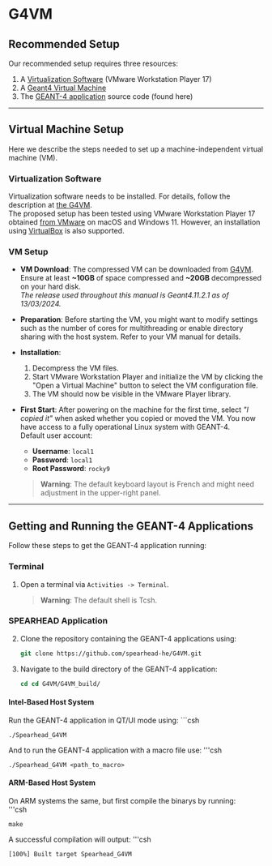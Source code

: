 # G4VM

## Recommended Setup

Our recommended setup requires three resources:

1. A [Virtualization Software](https://www.vmware.com/products/workstation-player/workstation-player-evaluation.html.html) (VMware Workstation Player 17)
2. A [Geant4 Virtual Machine](https://extra.lp2ib.in2p3.fr/G4/download/)
3. The [GEANT-4 application](https://github.com/spearhead-he/G4VM/) source code (found here)

---

## Virtual Machine Setup

Here we describe the steps needed to set up a machine-independent virtual machine (VM).

### Virtualization Software

Virtualization software needs to be installed. For details, follow the description at [the G4VM](https://extra.lp2ib.in2p3.fr/G4/tutorial-2/).  
The proposed setup has been tested using VMware Workstation Player 17 obtained [from VMware](https://www.vmware.com/products/desktop-hypervisor/workstation-and-fusion) on macOS and Windows 11. However, an installation using [VirtualBox](https://www.virtualbox.org/wiki/Downloads) is also supported.

### VM Setup

- **VM Download**: The compressed VM can be downloaded from [G4VM](https://extra.lp2ib.in2p3.fr/G4/download/). Ensure at least **~10GB** of space compressed and **~20GB** decompressed on your hard disk.  
  *The release used throughout this manual is Geant4.11.2.1 as of 13/03/2024.*

- **Preparation**: Before starting the VM, you might want to modify settings such as the number of cores for multithreading or enable directory sharing with the host system. Refer to your VM manual for details.

- **Installation**:  
  1. Decompress the VM files.
  2. Start VMware Workstation Player and initialize the VM by clicking the "Open a Virtual Machine" button to select the VM configuration file.
  3. The VM should now be visible in the VMware Player library.

- **First Start**: After powering on the machine for the first time, select *"I copied it"* when asked whether you copied or moved the VM. You now have access to a fully operational Linux system with GEANT-4.  
  Default user account:  
  - **Username**: `local1`  
  - **Password**: `local1`  
  - **Root Password**: `rocky9`  
  > **Warning**: The default keyboard layout is French and might need adjustment in the upper-right panel.

---

## Getting and Running the GEANT-4 Applications

Follow these steps to get the GEANT-4 application running:

### Terminal

1. Open a terminal via `Activities -> Terminal`.  
   > **Warning**: The default shell is Tcsh.

### SPEARHEAD Application

2. Clone the repository containing the GEANT-4 applications using:
   ```csh
   git clone https://github.com/spearhead-he/G4VM.git

3. Navigate to the build directory of the GEANT-4 application:
   ```csh
   cd cd G4VM/G4VM_build/

#### Intel-Based Host System

Run the GEANT-4 application in QT/UI mode using:
    ```csh

    ./Spearhead_G4VM

And to run the GEANT-4 application with a macro file use:
    '''csh
    
    ./Spearhead_G4VM <path_to_macro>

#### ARM-Based Host System
On ARM systems the same, but first compile the binarys by running:    
    '''csh

    make

A successful compilation will output:
    '''csh

    [100%] Built target Spearhead_G4VM
    



